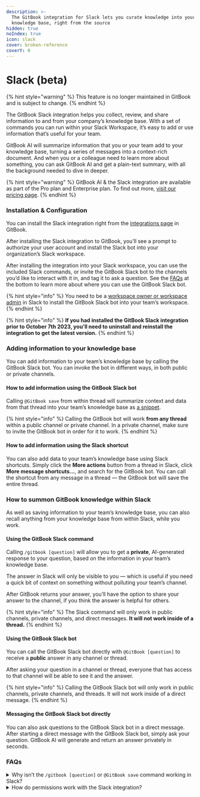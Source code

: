 ```yaml
---
description: >-
  The GitBook integration for Slack lets you curate knowledge into your
  knowledge base, right from the source
hidden: true
noIndex: true
icon: slack
cover: broken-reference
coverY: 0
---
```


# Slack (beta)

{% hint style="warning" %}
This feature is no longer maintained in GitBook and is subject to change.
{% endhint %}

The GitBook Slack integration helps you collect, review, and share information to and from your company’s knowledge base. With a set of commands you can run within your Slack Workspace, it’s easy to add or use information that’s useful for your team.

GitBook AI will summarize information that you or your team add to your knowledge base, turning a series of messages into a context-rich document. And when you or a colleague need to learn more about something, you can ask GitBook AI and get a plain-text summary, with all the background needed to dive in deeper.

{% hint style="warning" %}
GitBook AI & the Slack integration are available as part of the Pro plan and Enterprise plan. To find out more, [visit our pricing page](https://www.gitbook.com/pricing).
{% endhint %}

### Installation & Configuration

You can install the Slack integration right from the [integrations page](https://app.gitbook.com/integrations/slack) in GitBook.

After installing the Slack integration to GitBook, you’ll see a prompt to authorize your user account and install the Slack bot into your organization’s Slack workspace.

After installing the integration into your Slack workspace, you can use the included Slack commands, or invite the GitBook Slack bot to the channels you’d like to interact with it in, and tag it to ask a question. See the [FAQs](slack.md#faqs) at the bottom to learn more about where you can use the GitBook Slack bot.

{% hint style="info" %}
You need to be a [workspace owner or workspace admin](https://slack.com/intl/en-gb/help/articles/360018112273-Types-of-roles-in-Slack) in Slack to install the GitBook Slack bot into your team’s workspace.
{% endhint %}

{% hint style="info" %}
**If you had installed the GitBook Slack integration prior to October 7th 2023, you’ll need to uninstall and reinstall the integration to get the latest version.**
{% endhint %}

### Adding information to your knowledge base

You can add information to your team’s knowledge base by calling the GitBook Slack bot. You can invoke the bot in different ways, in both public or private channels.

#### How to add information using the GitBook Slack bot

Calling `@GitBook save` from within thread will summarize context and data from that thread into your team’s knowledge base as [a snippet](broken-reference).

{% hint style="info" %}
Calling the GitBook bot will work **from any thread** within a public channel or private channel. In a private channel, make sure to invite the GitBook bot in order for it to work.
{% endhint %}

#### How to add information using the Slack shortcut

You can also add data to your team’s knowledge base using Slack shortcuts. Simply click the **More actions** button from a thread in Slack, click **More message shortcuts…**, and search for the GitBook bot. You can call the shortcut from any message in a thread — the GitBook bot will save the entire thread.

### How to summon GitBook knowledge within Slack

As well as saving information to your team’s knowledge base, you can also recall anything from your knowledge base from within Slack, while you work.

#### Using the GitBook Slack command

Calling `/gitbook [question]` will allow you to get a **private**, AI-generated response to your question, based on the information in your team’s knowledge base.

The answer in Slack will only be visible to you — which is useful if you need a quick bit of context on something without polluting your team’s channel.

After GitBook returns your answer, you’ll have the option to share your answer to the channel, if you think the answer is helpful for others.

{% hint style="info" %}
The Slack command will only work in public channels, private channels, and direct messages. **It will not work inside of a thread.**
{% endhint %}

#### Using the GitBook Slack bot

You can call the GitBook Slack bot directly with `@GitBook [question]` to receive a **public** answer in any channel or thread.

After asking your question in a channel or thread, everyone that has access to that channel will be able to see it and the answer.

{% hint style="info" %}
Calling the GitBook Slack bot will only work in public channels, private channels, and threads. It will not work inside of a direct message.
{% endhint %}

#### Messaging the GitBook Slack bot directly

You can also ask questions to the GitBook Slack bot in a direct message. After starting a direct message with the GitBook Slack bot, simply ask your question. GitBook AI will generate and return an answer privately in seconds.

### FAQs

<details>

<summary>Why isn’t the <code>/gitbook [question]</code> or <code>@GitBook save</code> command working in Slack?</summary>

When interacting with the GitBook Slack integration, there are a few things to keep in mind:

* The `/gitbook [question]` command does not work in threads. It will only work in public and private channels or direct messages.
* The `@GitBook save` command does not work in top-level channels or direct messages. It will only work inside threads in public or private channels.

</details>

<details>

<summary>How do permissions work with the Slack integration?</summary>

The Slack integration does not take into account individual user permissions in GitBook. This is because there is no direct link or tie between a Slack user and a GitBook user. However, when you set up the Slack integration you can specify which spaces it has access to, which can help mitigate any security risks if you have sensitive content.

</details>
